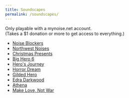 ```yaml
---
title: Soundscapes
permalink: /soundscapes/
---
```


Only playable with a mynoise.net account.  
(Takes a $1 donation or more to get access to everything.)

- [Noise Blockers](http://dakre.tumblr.com/NoiseBlockers)
- [Northwest Noises](http://dakre.tumblr.com/NorthwestNoises)
- [Christmas Presents](http://dakre.tumblr.com/ChristmasPresents)
- [Big Hero 6](http://dakre.tumblr.com/BigHero6)
- [Hero's Journey](http://dakre.tumblr.com/HerosJourney)
- [Horror Dream](http://dakre.tumblr.com/HorrorDream)
- [Gilded Hero](http://dakre.tumblr.com/GildedHero)
- [Edra Darkwood](http://dakre.tumblr.com/EdraDarkwood)
- [Athena](http://dakre.tumblr.com/Athena)
- [Make Love, Not War](http://dakre.tumblr.com/MakeLoveNotWar)

